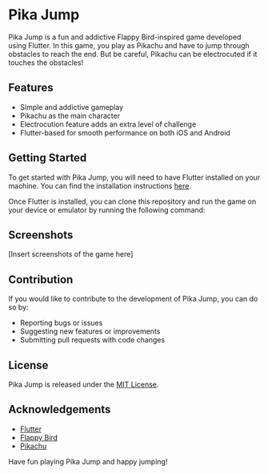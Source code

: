# Pika Jump

Pika Jump is a fun and addictive Flappy Bird-inspired game developed using Flutter. In this game, you play as Pikachu and have to jump through obstacles to reach the end. But be careful, Pikachu can be electrocuted if it touches the obstacles!

## Features

- Simple and addictive gameplay
- Pikachu as the main character
- Electrocution feature adds an extra level of challenge
- Flutter-based for smooth performance on both iOS and Android

## Getting Started

To get started with Pika Jump, you will need to have Flutter installed on your machine. You can find the installation instructions [here](https://flutter.dev/docs/get-started/install).

Once Flutter is installed, you can clone this repository and run the game on your device or emulator by running the following command:



## Screenshots

[Insert screenshots of the game here]

## Contribution

If you would like to contribute to the development of Pika Jump, you can do so by:
- Reporting bugs or issues
- Suggesting new features or improvements
- Submitting pull requests with code changes

## License

Pika Jump is released under the [MIT License](https://opensource.org/licenses/MIT).

## Acknowledgements

- [Flutter](https://flutter.dev/)
- [Flappy Bird](https://en.wikipedia.org/wiki/Flappy_Bird)
- [Pikachu](https://www.pokemon.com/us/pokedex/pikachu)

Have fun playing Pika Jump and happy jumping!
